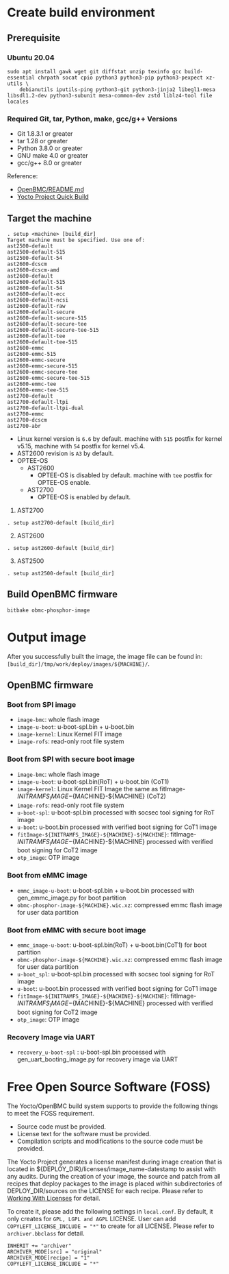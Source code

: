 # Create build environment
## Prerequisite

### Ubuntu 20.04
```
sudo apt install gawk wget git diffstat unzip texinfo gcc build-essential chrpath socat cpio python3 python3-pip python3-pexpect xz-utils \
    debianutils iputils-ping python3-git python3-jinja2 libegl1-mesa libsdl1.2-dev python3-subunit mesa-common-dev zstd liblz4-tool file locales
```

### Required Git, tar, Python, make, gcc/g++ Versions
- Git 1.8.3.1 or greater
- tar 1.28 or greater
- Python 3.8.0 or greater
- GNU make 4.0 or greater
- gcc/g++ 8.0 or greater

Reference:
- [OpenBMC/README.md](https://github.com/openbmc/openbmc#1-prerequisite)
- [Yocto Project Quick Build](https://docs.yoctoproject.org/brief-yoctoprojectqs/index.html)

## Target the machine
```
. setup <machine> [build_dir]
Target machine must be specified. Use one of:
ast2500-default
ast2500-default-515
ast2500-default-54
ast2600-dcscm
ast2600-dcscm-amd
ast2600-default
ast2600-default-515
ast2600-default-54
ast2600-default-ecc
ast2600-default-ncsi
ast2600-default-raw
ast2600-default-secure
ast2600-default-secure-515
ast2600-default-secure-tee
ast2600-default-secure-tee-515
ast2600-default-tee
ast2600-default-tee-515
ast2600-emmc
ast2600-emmc-515
ast2600-emmc-secure
ast2600-emmc-secure-515
ast2600-emmc-secure-tee
ast2600-emmc-secure-tee-515
ast2600-emmc-tee
ast2600-emmc-tee-515
ast2700-default
ast2700-default-ltpi
ast2700-default-ltpi-dual
ast2700-emmc
ast2700-dcscm
ast2700-abr
```

- Linux kernel version is `6.6` by default. machine with `515` postfix for kernel v5.15, machine with `54` postfix for kernel v5.4.
- AST2600 revision is `A3` by default.
- OPTEE-OS
  - AST2600
    - OPTEE-OS is disabled by default. machine with `tee` postfix for OPTEE-OS enable.
  - AST2700
    - OPTEE-OS is enabled by default.

1. AST2700

```
. setup ast2700-default [build_dir]
```

2. AST2600

```
. setup ast2600-default [build_dir]
```

3. AST2500

```
. setup ast2500-default [build_dir]
```

## Build OpenBMC firmware

```
bitbake obmc-phosphor-image
```

# Output image
After you successfully built the image, the image file can be found in: `[build_dir]/tmp/work/deploy/images/${MACHINE}/`.

## OpenBMC firmware

### Boot from SPI image
- `image-bmc`: whole flash image
- `image-u-boot`: u-boot-spl.bin + u-boot.bin
- `image-kernel`: Linux Kernel FIT image
- `image-rofs`: read-only root file system

### Boot from SPI with secure boot image
- `image-bmc`: whole flash image
- `image-u-boot`: u-boot-spl.bin(RoT) + u-boot.bin (CoT1)
- `image-kernel`: Linux Kernel FIT Image the same as fitImage-${INITRAMFS_IMAGE}-${MACHINE}-${MACHINE} (CoT2)
- `image-rofs`: read-only root file system
- `u-boot-spl`: u-boot-spl.bin processed with socsec tool signing for RoT image
- `u-boot`: u-boot.bin processed with verified boot signing for CoT1 image
- `fitImage-${INITRAMFS_IMAGE}-${MACHINE}-${MACHINE}`: fitImage-${INITRAMFS_IMAGE}-${MACHINE}-${MACHINE} processed with verified boot signing for CoT2 image
- `otp_image`: OTP image

### Boot from eMMC image
- `emmc_image-u-boot`: u-boot-spl.bin + u-boot.bin processed with gen\_emmc\_image.py for boot partition
- `obmc-phosphor-image-${MACHINE}.wic.xz`: compressed emmc flash image for user data partition

### Boot from eMMC with secure boot image
- `emmc_image-u-boot`: u-boot-spl.bin(RoT) + u-boot.bin(CoT1) for boot partition
- `obmc-phosphor-image-${MACHINE}.wic.xz`: compressed emmc flash image for user data partition
- `u-boot_spl`: u-boot-spl.bin processed with socsec tool signing for RoT image
- `u-boot`: u-boot.bin processed with verified boot signing for CoT1 image
- `fitImage-${INITRAMFS_IMAGE}-${MACHINE}-${MACHINE}`: fitImage-${INITRAMFS_IMAGE}-${MACHINE}-${MACHINE} processed with verified boot signing for CoT2 image
- `otp_image`: OTP image

### Recovery Image via UART
- `recovery_u-boot-spl` : u-boot-spl.bin processed with gen_uart_booting_image.py for recovery image via UART

# Free Open Source Software (FOSS)
The Yocto/OpenBMC build system supports to provide the following things to meet the FOSS requirement.
- Source code must be provided.
- License text for the software must be provided.
- Compilation scripts and modifications to the source code must be provided.

The Yocto Project generates a license manifest during image creation that is located in ${DEPLOY_DIR}/licenses/image_name-datestamp to assist with any audits.
During the creation of your image, the source and patch from all recipes that deploy packages to the image is placed within subdirectories of DEPLOY_DIR/sources on the LICENSE for each recipe.
Please refer to [Working With Licenses](https://docs.yoctoproject.org/dev-manual/common-tasks.html#working-with-licenses) for detail.

To create it, please add the following settings in `local.conf`.
By default, it only creates for `GPL, LGPL and AGPL` LICENSE. User can add `COPYLEFT_LICENSE_INCLUDE = "*"` to create for all LICENSE.
Please refer to `archiver.bbclass` for detail.

```
INHERIT += "archiver"
ARCHIVER_MODE[src] = "original"
ARCHIVER_MODE[recipe] = "1"
COPYLEFT_LICENSE_INCLUDE = "*"
```

